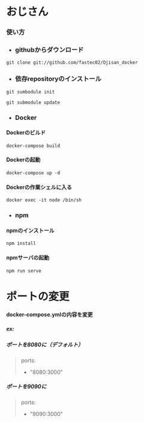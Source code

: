 おじさん
===
### 使い方

- ### githubからダウンロード

`git clone git://github.com/fastec02/Ojisan_docker`

- ### 依存repositoryのインストール

`git sumbodule init`

`git submodule update`

- ### Docker

#### Dockerのビルド

`docker-compose build`

#### Dockerの起動

`docker-compose up -d`

#### Dockerの作業シェルに入る

`docker exec -it node /bin/sh`

- ### npm

#### npmのインストール

`npm install`

#### npmサーバの起動

`npm run serve`

ポートの変更
===

####  docker-compose.ymlの内容を変更
##### ex:
##### ポートを8080に（デフォルト）
>ports:
>  - "8080:3000"
##### ポートを9090に
>ports:
>  - "9090:3000"
